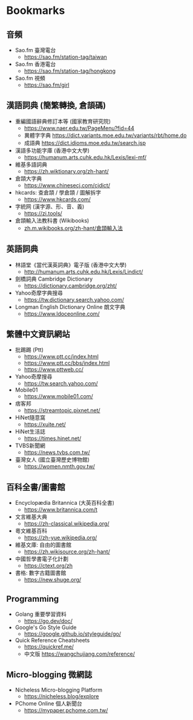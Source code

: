 # Bookmarks

## 音頻

- Sao.fm 臺灣電台
  - <https://sao.fm/station-tag/taiwan>
- Sao.fm 香港電台
  - <https://sao.fm/station-tag/hongkong>
- Sao.fm 視頻
  - <https://sao.fm/girl>

## 漢語詞典 (簡繁轉換, 倉頡碼)

- 重編國語辭典修訂本等 (國家教育研究院)
  - <https://www.naer.edu.tw/PageMenu?fid=44>
  - 異體字字典 <https://dict.variants.moe.edu.tw/variants/rbt/home.do>
  - 成語典 <https://dict.idioms.moe.edu.tw/search.jsp>
- 漢語多功能字庫 (香港中文大學)
  - <https://humanum.arts.cuhk.edu.hk/Lexis/lexi-mf/>
- 維基多語詞典
  - <https://zh.wiktionary.org/zh-hant/>
- 倉頡大字典
  - <https://www.chinesecj.com/cjdict/>
- hkcards: 查倉頡 / 學倉頡 / 圖解拆字
  - <https://www.hkcards.com/>
- 字統网 (漢字源、形、音、義)
  - <https://zi.tools/>
- 倉頡輸入法教科書 (Wikibooks)
  - [zh.m.wikibooks.org/zh-hant/倉頡輸入法](https://zh.m.wikibooks.org/zh-hant/%E5%80%89%E9%A0%A1%E8%BC%B8%E5%85%A5%E6%B3%95)

## 英語詞典

- 林語堂《當代漢英詞典》電子版 (香港中文大學)
  - <http://humanum.arts.cuhk.edu.hk/Lexis/Lindict/>
- 劍橋詞典 Cambridge Dictionary
  - <https://dictionary.cambridge.org/zht/>
- Yahoo奇摩字典搜尋
  - <https://tw.dictionary.search.yahoo.com/>
- Longman English Dictionary Online 朗文字典
  - <https://www.ldoceonline.com/>

## 繁體中文資訊網站

- 批踢踢 (Ptt)
  - <https://www.ptt.cc/index.html>
  - <https://www.ptt.cc/bbs/index.html>
  - <https://www.pttweb.cc/>
- Yahoo奇摩搜尋
  - <https://tw.search.yahoo.com/>
- Mobile01
  - <https://www.mobile01.com/>
- 痞客邦
  - <https://streamtopic.pixnet.net/>
- HiNet隨意窩
  - <https://xuite.net/>
- HiNet生活誌
  - <https://times.hinet.net/>
- TVBS新聞網
  - <https://news.tvbs.com.tw/>
- 臺灣女人 (國立臺灣歷史博物館)
  - <https://women.nmth.gov.tw/>

## 百科全書/圖書館

- Encyclopædia Britannica (大英百科全書)
  - <https://www.britannica.com/t>
- 文言維基大典
  - <https://zh-classical.wikipedia.org/>
- 粵文維基百科
  - <https://zh-yue.wikipedia.org/>
- 維基文庫: 自由的圖書館
  - <https://zh.wikisource.org/zh-hant/>
- 中國哲學書電子化計劃
  - <https://ctext.org/zh>
- 書格: 數字古籍圖書館
  - <https://new.shuge.org/>

## Programming

- Golang 重要學習資料
  - <https://go.dev/doc/>
- Google's Go Style Guide
  - <https://google.github.io/styleguide/go/>
- Quick Reference Cheatsheets
  - <https://quickref.me/>
  - 中文版 <https://wangchujiang.com/reference/>

## Micro-blogging 微網誌

- Nicheless Micro-blogging Platform
  - <https://nicheless.blog/explore>
- PChome Online 個人新聞台
  - <https://mypaper.pchome.com.tw/>
